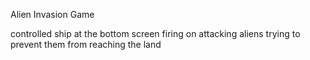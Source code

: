 Alien Invasion Game

controlled ship at the bottom screen firing on attacking aliens trying to prevent them from reaching the land
